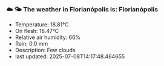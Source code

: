 ### ☁️ 🌤️  The weather in Florianópolis is: Florianópolis

- Temperature: 18.81°C
- On flesh: 18.47°C
- Relative air humidity: 66%
- Rain: 0.0 mm
- Description: Few clouds
- last updated: 2025-07-08T14:17:48.464655
